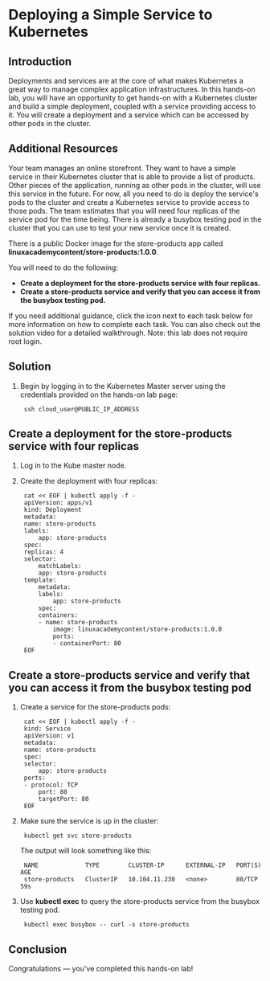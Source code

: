 # **Deploying a Simple Service to Kubernetes**

## **Introduction**
Deployments and services are at the core of what makes Kubernetes a great way to manage complex application infrastructures. In this hands-on lab, you will have an opportunity to get hands-on with a Kubernetes cluster and build a simple deployment, coupled with a service providing access to it. You will create a deployment and a service which can be accessed by other pods in the cluster.

## **Additional Resources**
Your team manages an online storefront. They want to have a simple service in their Kubernetes cluster that is able to provide a list of products. Other pieces of the application, running as other pods in the cluster, will use this service in the future. For now, all you need to do is deploy the service's pods to the cluster and create a Kubernetes service to provide access to those pods. The team estimates that you will need four replicas of the service pod for the time being. There is already a busybox testing pod in the cluster that you can use to test your new service once it is created.

There is a public Docker image for the store-products app called **linuxacademycontent/store-products:1.0.0**.

You will need to do the following:

- **Create a deployment for the store-products service with four replicas.**
- **Create a store-products service and verify that you can access it from the busybox testing pod.**

If you need additional guidance, click the icon next to each task below for more information on how to complete each task. You can also check out the solution video for a detailed walkthrough. Note: this lab does not require root login.


## **Solution**
1. Begin by logging in to the Kubernetes Master server using the credentials provided on the hands-on lab page:

        ssh cloud_user@PUBLIC_IP_ADDRESS

## **Create a deployment for the store-products service with four replicas**
1. Log in to the Kube master node.
2. Create the deployment with four replicas:

        cat << EOF | kubectl apply -f -
        apiVersion: apps/v1
        kind: Deployment
        metadata:
        name: store-products
        labels:
            app: store-products
        spec:
        replicas: 4
        selector:
            matchLabels:
            app: store-products
        template:
            metadata:
            labels:
                app: store-products
            spec:
            containers:
            - name: store-products
                image: linuxacademycontent/store-products:1.0.0
                ports:
                - containerPort: 80
        EOF
## **Create a store-products service and verify that you can access it from the busybox testing pod**
1. Create a service for the store-products pods:

        cat << EOF | kubectl apply -f -
        kind: Service
        apiVersion: v1
        metadata:
        name: store-products
        spec:
        selector:
            app: store-products
        ports:
        - protocol: TCP
            port: 80
            targetPort: 80
        EOF
2. Make sure the service is up in the cluster:

        kubectl get svc store-products
    The output will look something like this:

        NAME             TYPE        CLUSTER-IP      EXTERNAL-IP   PORT(S)   AGE
        store-products   ClusterIP   10.104.11.230   <none>        80/TCP    59s
3. Use **kubectl exec** to query the store-products service from the busybox testing pod.

        kubectl exec busybox -- curl -s store-products

## **Conclusion**
Congratulations — you've completed this hands-on lab!